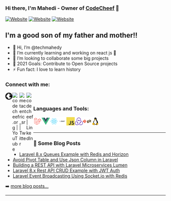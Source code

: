 ### Hi there, I'm Mahedi - Owner of [CodeCheef][website] 👋

[![Website](https://img.shields.io/website?label=codecheef.org&style=for-the-badge&url=https%3A%2F%2Fcodecheef.org)](https://www.codecheef.org)
[![Website](https://img.shields.io/website?label=laravelia.com&style=for-the-badge&url=https%3A%2F%2Flaravelia.com)](https://www.laravelia.com)
[![Website](https://img.shields.io/website?label=ceptruck.com&style=for-the-badge&url=https%3A%2F%2Fceptruckcom)](https://www.ceptruck.com)

## I'm a good son of my father and mother!!

- 🔭 Hi, I’m @techmahedy
- 🌱 I’m currently learning and working on react js 🤣
- 👯 I’m looking to collaborate some big projects
- 🥅 2021 Goals: Contribute to Open Source projects
- ⚡ Fun fact: I love to learn history

### Connect with me:

[<img align="left" alt="codecheef.org" width="22px" src="https://raw.githubusercontent.com/iconic/open-iconic/master/svg/globe.svg" />][website]
[<img align="left" alt="codecheef.org | YouTube" width="22px" src="https://cdn.jsdelivr.net/npm/simple-icons@v3/icons/youtube.svg" />][youtube]
[<img align="left" alt="metacentric_sr | Twitter" width="22px" src="https://cdn.jsdelivr.net/npm/simple-icons@v3/icons/twitter.svg" />][twitter]
[<img align="left" alt="codecheef | LinkedIn" width="22px" src="https://cdn.jsdelivr.net/npm/simple-icons@v3/icons/linkedin.svg" />][linkedin]

<br />

### Languages and Tools:

[<img align="left" alt="laravel" width="26px" src="https://raw.githubusercontent.com/github/explore/80688e429a7d4ef2fca1e82350fe8e3517d3494d/topics/laravel/laravel.png" />][laravel]
[<img align="left" alt="vue" width="26px" src="https://raw.githubusercontent.com/github/explore/80688e429a7d4ef2fca1e82350fe8e3517d3494d/topics/vue/vue.png" />][vue]
[<img align="left" alt="react" width="26px" src="https://raw.githubusercontent.com/github/explore/80688e429a7d4ef2fca1e82350fe8e3517d3494d/topics/react/react.png" />][react]
[<img align="left" alt="react" width="26px" src="https://raw.githubusercontent.com/github/explore/80688e429a7d4ef2fca1e82350fe8e3517d3494d/topics/jquery/jquery.png" />][jquery]
[<img align="left" alt="javascript" width="26px" src="https://raw.githubusercontent.com/github/explore/80688e429a7d4ef2fca1e82350fe8e3517d3494d/topics/javascript/javascript.png" />][javascript]
[<img align="left" alt="redux" width="26px" src="https://raw.githubusercontent.com/github/explore/80688e429a7d4ef2fca1e82350fe8e3517d3494d/topics/redux/redux.png" />][redux]
[<img align="left" alt="git" width="26px" src="https://raw.githubusercontent.com/github/explore/80688e429a7d4ef2fca1e82350fe8e3517d3494d/topics/git/git.png" />][git]
[<img align="left" alt="linux" width="26px" src="https://raw.githubusercontent.com/github/explore/80688e429a7d4ef2fca1e82350fe8e3517d3494d/topics/linux/linux.png" />][linux]
<br />
<br />

---

### 📕 Some Blog Posts

<!-- BLOG-POST-LIST:START -->
- [Laravel 8.x Queues Example with Redis and Horizon](https://www.codecheef.org/article/laravel-queues-example-using-redis-and-horizon)
- [Avoid Pivot Table and Use Json Column in Laravel](https://www.codecheef.org/article/avoid-pivot-table-and-use-json-column-in-laravel)
- [Building a REST API with Laravel Microservices Lumen](https://www.codecheef.org/article/laravel-6-building-a-rest-api-with-lumen)
- [Laravel 8.x Rest API CRUD Example with JWT Auth](https://www.codecheef.org/article/laravel-6-rest-api-with-jwt-authentication-with-crud)
- [Laravel Event Broadcasting Using Socket.io with Redis](https://www.codecheef.org/article/laravel-event-broadcasting-using-socketio-with-redis)
<!-- BLOG-POST-LIST:END -->

➡️ [more blog posts...](https://www.codecheef.org)

---

[website]: https://www.codecheef.org
[youtube]: https://www.youtube.com/channel/UCzmJ_0Ef9EE-NS7w82zez_A/featured
[twitter]: https://twitter.com/metacentric_sr
[linkedin]: https://www.linkedin.com/in/mahedi-hasan-durjoy-9bb880175/
[laravel]: https://www.codecheef.org/article/tag/laravel
[vue]: https://www.codecheef.org/article/tag/vue-js
[react]: https://www.codecheef.org/article/tag/react-js
[jquery]: https://www.codecheef.org/article/tag/jquery
[javascript]: https://www.codecheef.org/article/tag/javascript
[redux]: https://www.codecheef.org/article/tag/react-js
[git]: https://www.codecheef.org/article/tag/git
[linux]: https://www.codecheef.org/article/tag/linux


